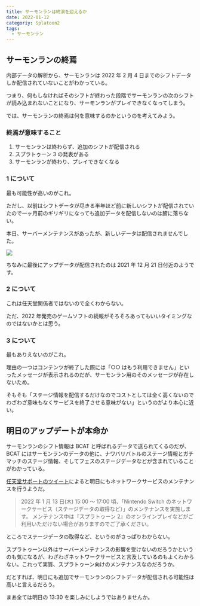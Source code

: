 ```yaml
---
title: サーモンランは終演を迎えるか
date: 2022-01-12
categoriy: Splatoon2
tags:
  - サーモンラン
---
```


## サーモンランの終焉

内部データの解析から、サーモンランは 2022 年 2 月 4 日までのシフトデータしか配信されていないことがわかっている。

つまり、何もしなければそのシフトが終わった段階でサーモンランの次のシフトが読み込まれないことになり、サーモンランがプレイできなくなってしまう。

では、サーモンランの終焉は何を意味するのかというのを考えてみよう。

### 終焉が意味すること

1. サーモンランは終わらず、追加のシフトが配信される
2. スプラトゥーン 3 の発表がある
3. サーモンランが終わり、プレイできなくなる

### 1 について

最も可能性が高いのがこれ。

ただし、以前はシフトデータが尽きる半年ほど前に新しいシフトが配信されていたので一ヶ月前のギリギリになっても追加データを配信しないのは腑に落ちない。

本日、サーバーメンテナンスがあったが、新しいデータは配信されませんでした。

![](https://pbs.twimg.com/media/FI3lQhPUUAIL85V?format=png)

ちなみに最後にアップデータが配信されたのは 2021 年 12 月 21 日付近のようです。

### 2 について

これは任天堂関係者ではないので全くわからない。

ただ、2022 年発売のゲームソフトの続報がそろそろあってもいいタイミングなのではないかとは思う。

### 3 について

最もありえないのがこれ。

理由の一つはコンテンツが終了した際には「○○ はもう利用できません」といったメッセージが表示されるのだが、サーモンラン用のそのメッセージが存在しないため。

そもそも「ステージ情報を配信するだけなのでコストとしては全く高くないのでわざわざ意味もなくサービスを終了させる意味がない」というのがより本心に近い。

## 明日のアップデートが本命か

サーモンランのシフト情報は BCAT と呼ばれるデータで送られてくるのだが、BCAT にはサーモンランのデータの他に、ナワバリバトルのステージ情報とガチマッチのステージ情報、そしてフェスのステージデータなどが含まれていることがわかっている。

[任天堂サポートのツイート](https://twitter.com/nintendo_cs/status/1481143915353108481)によると明日にもネットワークサービスのメンテナンスを行うようだ。

> 2022 年 1 月 13 日(木) 15:00 ～ 17:00 頃、「Nintendo Switch のネットワークサービス（ステージデータの取得など）」のメンテナンスを実施します。
> メンテナンス中は『スプラトゥーン 2』のオンラインプレイなどがご利用いただけない場合がありますのでご了承ください。

ところでステージデータの取得など、というのがさっぱりわからない。

スプラトゥーン以外はサーバーメンテナンスの影響を受けないのだろうかというのも気になるが、わざわざネットワークサービスと言及しているのもよくわからない。これって実質、スプラトゥーン向けのメンテナンスなのだろうか。

だとすれば、明日にも追加でサーモンランのシフトデータが配信される可能性は高いと言えるだろう。

まあ全ては明日の 13:30 を楽しみにしようではありませんか。
